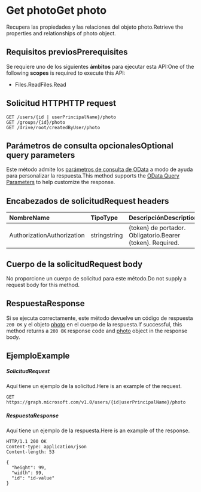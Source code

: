 # <a name="get-photo"></a><span data-ttu-id="9e804-101">Get photo</span><span class="sxs-lookup"><span data-stu-id="9e804-101">Get photo</span></span>

<span data-ttu-id="9e804-102">Recupera las propiedades y las relaciones del objeto photo.</span><span class="sxs-lookup"><span data-stu-id="9e804-102">Retrieve the properties and relationships of photo object.</span></span>
## <a name="prerequisites"></a><span data-ttu-id="9e804-103">Requisitos previos</span><span class="sxs-lookup"><span data-stu-id="9e804-103">Prerequisites</span></span>
<span data-ttu-id="9e804-104">Se requiere uno de los siguientes **ámbitos** para ejecutar esta API:</span><span class="sxs-lookup"><span data-stu-id="9e804-104">One of the following **scopes** is required to execute this API:</span></span>

  * <span data-ttu-id="9e804-105">Files.Read</span><span class="sxs-lookup"><span data-stu-id="9e804-105">Files.Read</span></span>

## <a name="http-request"></a><span data-ttu-id="9e804-106">Solicitud HTTP</span><span class="sxs-lookup"><span data-stu-id="9e804-106">HTTP request</span></span>
<!-- { "blockType": "ignored" } -->
```http
GET /users/{id | userPrincipalName}/photo
GET /groups/{id}/photo
GET /drive/root/createdByUser/photo
```
## <a name="optional-query-parameters"></a><span data-ttu-id="9e804-107">Parámetros de consulta opcionales</span><span class="sxs-lookup"><span data-stu-id="9e804-107">Optional query parameters</span></span>
<span data-ttu-id="9e804-108">Este método admite los [parámetros de consulta de OData](http://developer.microsoft.com/en-us/graph/docs/overview/query_parameters) a modo de ayuda para personalizar la respuesta.</span><span class="sxs-lookup"><span data-stu-id="9e804-108">This method supports the [OData Query Parameters](http://developer.microsoft.com/en-us/graph/docs/overview/query_parameters) to help customize the response.</span></span>

## <a name="request-headers"></a><span data-ttu-id="9e804-109">Encabezados de solicitud</span><span class="sxs-lookup"><span data-stu-id="9e804-109">Request headers</span></span>
| <span data-ttu-id="9e804-110">Nombre</span><span class="sxs-lookup"><span data-stu-id="9e804-110">Name</span></span>       | <span data-ttu-id="9e804-111">Tipo</span><span class="sxs-lookup"><span data-stu-id="9e804-111">Type</span></span> | <span data-ttu-id="9e804-112">Descripción</span><span class="sxs-lookup"><span data-stu-id="9e804-112">Description</span></span>|
|:-----------|:------|:----------|
| <span data-ttu-id="9e804-113">Authorization</span><span class="sxs-lookup"><span data-stu-id="9e804-113">Authorization</span></span>  | <span data-ttu-id="9e804-114">string</span><span class="sxs-lookup"><span data-stu-id="9e804-114">string</span></span>  | <span data-ttu-id="9e804-p101">{token} de portador. Obligatorio.</span><span class="sxs-lookup"><span data-stu-id="9e804-p101">Bearer {token}. Required.</span></span> |

## <a name="request-body"></a><span data-ttu-id="9e804-117">Cuerpo de la solicitud</span><span class="sxs-lookup"><span data-stu-id="9e804-117">Request body</span></span>
<span data-ttu-id="9e804-118">No proporcione un cuerpo de solicitud para este método.</span><span class="sxs-lookup"><span data-stu-id="9e804-118">Do not supply a request body for this method.</span></span>

## <a name="response"></a><span data-ttu-id="9e804-119">Respuesta</span><span class="sxs-lookup"><span data-stu-id="9e804-119">Response</span></span>

<span data-ttu-id="9e804-120">Si se ejecuta correctamente, este método devuelve un código de respuesta `200 OK` y el objeto [photo](../resources/photo.md) en el cuerpo de la respuesta.</span><span class="sxs-lookup"><span data-stu-id="9e804-120">If successful, this method returns a `200 OK` response code and [photo](../resources/photo.md) object in the response body.</span></span>
## <a name="example"></a><span data-ttu-id="9e804-121">Ejemplo</span><span class="sxs-lookup"><span data-stu-id="9e804-121">Example</span></span>
##### <a name="request"></a><span data-ttu-id="9e804-122">Solicitud</span><span class="sxs-lookup"><span data-stu-id="9e804-122">Request</span></span>
<span data-ttu-id="9e804-123">Aquí tiene un ejemplo de la solicitud.</span><span class="sxs-lookup"><span data-stu-id="9e804-123">Here is an example of the request.</span></span>
<!-- {
  "blockType": "request",
  "name": "get_photo"
}-->
```http
GET https://graph.microsoft.com/v1.0/users/{id|userPrincipalName}/photo
```
##### <a name="response"></a><span data-ttu-id="9e804-124">Respuesta</span><span class="sxs-lookup"><span data-stu-id="9e804-124">Response</span></span>
<span data-ttu-id="9e804-125">Aquí tiene un ejemplo de la respuesta.</span><span class="sxs-lookup"><span data-stu-id="9e804-125">Here is an example of the response.</span></span>
<!-- {
  "blockType": "response",
  "truncated": false,
  "@odata.type": "microsoft.graph.profilePhoto"
} -->
```http
HTTP/1.1 200 OK
Content-type: application/json
Content-length: 53

{
  "height": 99,
  "width": 99,
  "id": "id-value"
}
```

<!-- uuid: 8fcb5dbc-d5aa-4681-8e31-b001d5168d79
2015-10-25 14:57:30 UTC -->
<!-- {
  "type": "#page.annotation",
  "description": "Get photo",
  "keywords": "",
  "section": "documentation",
  "tocPath": ""
}-->
